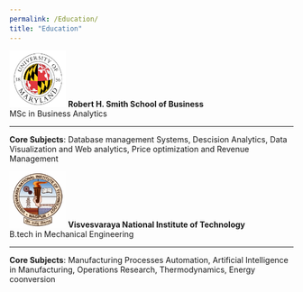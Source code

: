```yaml
---
permalink: /Education/
title: "Education"
---
```


<img src="/assets/images/UMD.png" alt="UMD logo" width="100" height="100">  **Robert H. Smith School of Business**  <br> MSc in Business Analytics

--------------------------------------------------------------------------------------------------------  
  **Core Subjects**: Database management Systems, Descision Analytics, Data Visualization and Web analytics, Price optimization and Revenue Management



      
<img src="/assets/images/VNIT.png" alt="UMD logo" width="100" height="100">  **Visvesvaraya National Institute of Technology**  <br> B.tech in Mechanical Engineering 

--------------------------------------------------------------------------------------------------------  
  **Core Subjects**: Manufacturing Processes Automation, Artificial Intelligence in Manufacturing, Operations Research, Thermodynamics, Energy coonversion
